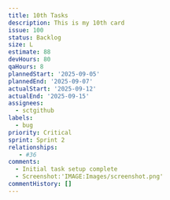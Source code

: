 ```yaml
---
title: 10th Tasks
description: This is my 10th card
issue: 100
status: Backlog
size: L
estimate: 88
devHours: 80
qaHours: 8
plannedStart: '2025-09-05'
plannedEnd: '2025-09-07'
actualStart: '2025-09-12'
actualEnd: '2025-09-15'
assignees:
  - sctgithub
labels:
  - bug
priority: Critical
sprint: Sprint 2
relationships: 
   - #36
comments:
  - Initial task setup complete
  - Screenshot:'IMAGE:Images/screenshot.png'
commentHistory: []
---
```


